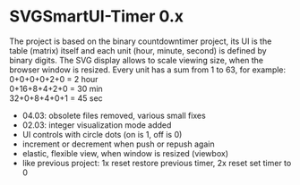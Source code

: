 # SVGSmartUI-Timer 0.x

The project is based on the binary countdowntimer project, its UI is the table (matrix) itself and each unit (hour, minute, second) is defined by binary digits. The SVG display allows to scale viewing size, when the browser window is resized.
Every unit has a sum from 1 to 63, for example:<br />
0+0+0+0+2+0 = 2 hour<br />
0+16+8+4+2+0 = 30 min<br />
32+0+8+4+0+1 = 45 sec<br />

+ 04.03: obsolete files removed, various small fixes
+ 02.03: integer visualization mode added
+ UI controls with circle dots (on is 1, off is 0)
+ increment or decrement when push or repush again
+ elastic, flexible view, when window is resized (viewbox)
+ like previous project: 1x reset restore previous timer, 2x reset set timer to 0